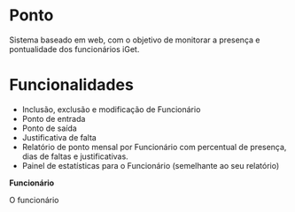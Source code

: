 Ponto
=====

Sistema baseado em web, com o objetivo de monitorar a presença e pontualidade dos funcionários iGet.

Funcionalidades
=====

* Inclusão, exclusão e modificação de Funcionário
* Ponto de entrada
* Ponto de saída
* Justificativa de falta
* Relatório de ponto mensal por Funcionário com percentual de presença, dias de faltas e justificativas.
* Painel de estatísticas para o Funcionário (semelhante ao seu relatório)


**Funcionário**

O funcionário 

